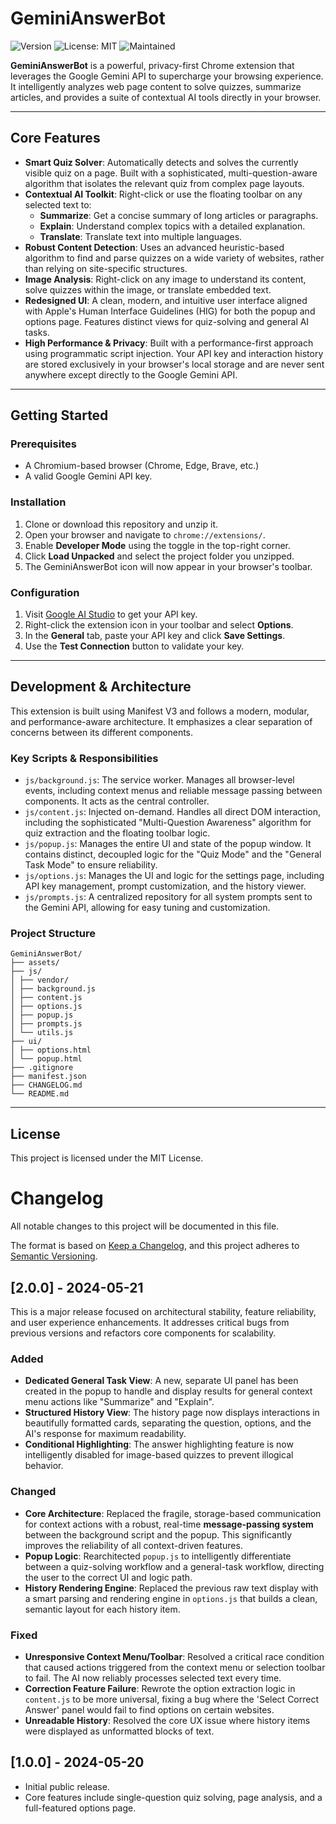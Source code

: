 # GeminiAnswerBot

![Version](https://img.shields.io/badge/version-2.0.0-blue)
![License: MIT](https://img.shields.io/badge/License-MIT-green.svg)
![Maintained](https://img.shields.io/badge/Maintained-Yes-brightgreen)

**GeminiAnswerBot** is a powerful, privacy-first Chrome extension that leverages the Google Gemini API to supercharge your browsing experience. It intelligently analyzes web page content to solve quizzes, summarize articles, and provides a suite of contextual AI tools directly in your browser.

---

## Core Features

-   **Smart Quiz Solver**: Automatically detects and solves the currently visible quiz on a page. Built with a sophisticated, multi-question-aware algorithm that isolates the relevant quiz from complex page layouts.
-   **Contextual AI Toolkit**: Right-click or use the floating toolbar on any selected text to:
    -   **Summarize**: Get a concise summary of long articles or paragraphs.
    -   **Explain**: Understand complex topics with a detailed explanation.
    -   **Translate**: Translate text into multiple languages.
-   **Robust Content Detection**: Uses an advanced heuristic-based algorithm to find and parse quizzes on a wide variety of websites, rather than relying on site-specific structures.
-   **Image Analysis**: Right-click on any image to understand its content, solve quizzes within the image, or translate embedded text.
-   **Redesigned UI**: A clean, modern, and intuitive user interface aligned with Apple's Human Interface Guidelines (HIG) for both the popup and options page. Features distinct views for quiz-solving and general AI tasks.
-   **High Performance & Privacy**: Built with a performance-first approach using programmatic script injection. Your API key and interaction history are stored exclusively in your browser's local storage and are never sent anywhere except directly to the Google Gemini API.

---

## Getting Started

### Prerequisites

-   A Chromium-based browser (Chrome, Edge, Brave, etc.)
-   A valid Google Gemini API key.

### Installation

1.  Clone or download this repository and unzip it.
2.  Open your browser and navigate to `chrome://extensions/`.
3.  Enable **Developer Mode** using the toggle in the top-right corner.
4.  Click **Load Unpacked** and select the project folder you unzipped.
5.  The GeminiAnswerBot icon will now appear in your browser's toolbar.

### Configuration

1.  Visit [Google AI Studio](https://aistudio.google.com/) to get your API key.
2.  Right-click the extension icon in your toolbar and select **Options**.
3.  In the **General** tab, paste your API key and click **Save Settings**.
4.  Use the **Test Connection** button to validate your key.

---

## Development & Architecture

This extension is built using Manifest V3 and follows a modern, modular, and performance-aware architecture. It emphasizes a clear separation of concerns between its different components.

### Key Scripts & Responsibilities
-   `js/background.js`: The service worker. Manages all browser-level events, including context menus and reliable message passing between components. It acts as the central controller.
-   `js/content.js`: Injected on-demand. Handles all direct DOM interaction, including the sophisticated "Multi-Question Awareness" algorithm for quiz extraction and the floating toolbar logic.
-   `js/popup.js`: Manages the entire UI and state of the popup window. It contains distinct, decoupled logic for the "Quiz Mode" and the "General Task Mode" to ensure reliability.
-   `js/options.js`: Manages the UI and logic for the settings page, including API key management, prompt customization, and the history viewer.
-   `js/prompts.js`: A centralized repository for all system prompts sent to the Gemini API, allowing for easy tuning and customization.

### Project Structure

```
GeminiAnswerBot/
├── assets/
├── js/
│ ├── vendor/
│ ├── background.js
│ ├── content.js
│ ├── options.js
│ ├── popup.js
│ ├── prompts.js
│ └── utils.js
├── ui/
│ ├── options.html
│ └── popup.html
├── .gitignore
├── manifest.json
├── CHANGELOG.md
└── README.md
```


---

## License

This project is licensed under the MIT License.

# Changelog

All notable changes to this project will be documented in this file.

The format is based on [Keep a Changelog](https://keepachangelog.com/en/1.0.0/),
and this project adheres to [Semantic Versioning](https://semver.org/spec/v2.0.0.html).

## [2.0.0] - 2024-05-21

This is a major release focused on architectural stability, feature reliability, and user experience enhancements. It addresses critical bugs from previous versions and refactors core components for scalability.

### Added
- **Dedicated General Task View**: A new, separate UI panel has been created in the popup to handle and display results for general context menu actions like "Summarize" and "Explain".
- **Structured History View**: The history page now displays interactions in beautifully formatted cards, separating the question, options, and the AI's response for maximum readability.
- **Conditional Highlighting**: The answer highlighting feature is now intelligently disabled for image-based quizzes to prevent illogical behavior.

### Changed
- **Core Architecture**: Replaced the fragile, storage-based communication for context actions with a robust, real-time **message-passing system** between the background script and the popup. This significantly improves the reliability of all context-driven features.
- **Popup Logic**: Rearchitected `popup.js` to intelligently differentiate between a quiz-solving workflow and a general-task workflow, directing the user to the correct UI and logic path.
- **History Rendering Engine**: Replaced the previous raw text display with a smart parsing and rendering engine in `options.js` that builds a clean, semantic layout for each history item.

### Fixed
- **Unresponsive Context Menu/Toolbar**: Resolved a critical race condition that caused actions triggered from the context menu or selection toolbar to fail. The AI now reliably processes selected text every time.
- **Correction Feature Failure**: Rewrote the option extraction logic in `content.js` to be more universal, fixing a bug where the 'Select Correct Answer' panel would fail to find options on certain websites.
- **Unreadable History**: Resolved the core UX issue where history items were displayed as unformatted blocks of text.

## [1.0.0] - 2024-05-20

- Initial public release.
- Core features include single-question quiz solving, page analysis, and a full-featured options page.